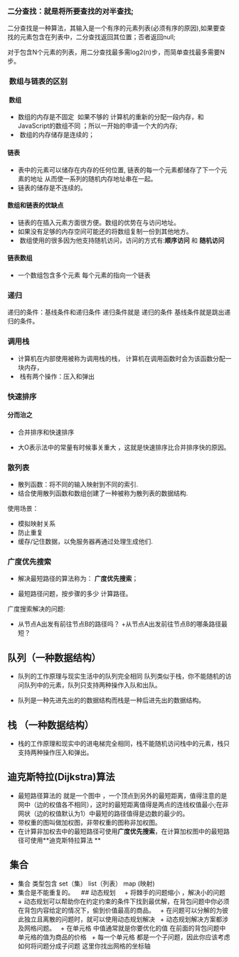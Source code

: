 
### 二分查找：就是将所要查找的对半查找;

二分查找是一种算法，其输入是一个有序的元素列表(必须有序的原因),如果要查找的元素包含在列表中，二分查找返回其位置；否者返回null; 

对于包含N个元素的列表，用二分查找最多需log2(n)步，而简单查找最多需要N步。

###  数组与链表的区别
####  数组
+ 数组的内存是不固定  如果不够的 计算机的重新的分配一段内存，和JavaScript的数组不同 ；所以一开始的申请一个大的内存;
+  数组的内存储存是连续的；
#### 链表 
+ 表中的元素可以储存在内存的任何位置, 链表的每一个元素都储存了下一个元素的地址 从而使一系列的随机内存地址串在一起。
+ 链表的储存是不连续的。 

#### 数组和链表的优缺点 
+ 链表的在插入元素方面很方便。数组的优势在与访问地址。
+ 如果没有足够的内存空间可能还的将数组复制一份到其他地方。
+  数组使用的很多因为他支持随机访问，访问的方式有:**顺序访问** 和 **随机访问**

#### 链表数组 
+ 一个数组包含多个元素 每个元素的指向一个链表 

### 递归 
 递归的条件：基线条件和递归条件 递归条件就是 递归的条件 基线条件就是跳出递归的条件。
 
### 调用栈 
+ 计算机在内部使用被称为调用栈的栈， 计算机在调用函数时会为该函数分配一块内存，
+  栈有两个操作：压入和弹出 
### 快速排序 
  
#### 分而治之 
+ 合并排序和快速排序
   
+ 大O表示法中的常量有时候事关重大 ，这就是快速排序比合并排序快的原因。
### 散列表 

+ 散列函数：将不同的输入映射到不同的索引.
+ 结合使用散列函数和数组创建了一种被称为散列表的数据结构.

使用场景：
+ 模拟映射关系
+ 防止重复
+ 缓存/记住数据，以免服务器再通过处理生成他们.
 
 ### 广度优先搜索
 + 解决最短路径的算法称为： **广度优先搜索**；
 
 + 最短路径问题，按步骤的多少 计算路径。
 
 广度搜索解决的问题:
 + 从节点A出发有前往节点B的路径吗？
 +从节点A出发前往节点B的哪条路径最短？
 
 
## 队列（一种数据结构） 

+ 队列的工作原理与现实生活中的队列完全相同 队列类似于栈，你不能随机的访问队列中的元素，队列只支持两种操作入队和出队。

+ 队列是一种先进先出的的数据结构而栈是一种后进先出的数据结构。

## 栈 （一种数据结构）

+ 栈的工作原理和现实中的进电梯完全相同，栈不能随机访问栈中的元素，栈只支持两种操作压入和弹出。 

## 迪克斯特拉(Dijkstra)算法
+ 最短路径算法的 就是一个图中 ，一个顶点到另外的最短距离，值得注意的是网中（边的权值各不相同），这时的最短距离值得是两点的连线权值最小;在非网状（边的权值默认为1）中最短的路径值得是边数的最少的。
+ 带权重的图叫做加权图，非带权重的图称非加权图。
+ 在计算非加权去中的最短路径可使用**广度优先搜索**，在计算加权图中的最短路径可使用**迪克斯特拉算法 **
 ##  集合
 
 + 集合 类型包含 set（集） list（列表） map (映射)
 + 集合是不能重复的。
  
  ## 动态规划
   
   + 将棘手的问题缩小 ，解决小的问题 
   + 动态规划可以帮助你在约定约束的条件下找到最优解，在背包问题中你必须在背包内容给定的情况下，偷到价值最高的商品。
   + 在问题可以分解的为彼此独立且离散的问题时，就可以使用动态规划解决
   + 动态规划解决方案都涉及网格问题。
   + 在单元格 中值通常就是你要优化的值 在前面的背包问题中 单元格的值为商品的价格
   + 每一个单元格 都是一个子问题，因此你应该考虑如何将问题分成子问题 这里你找出网格的坐标轴
   






